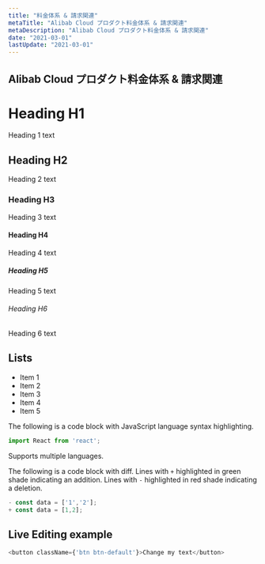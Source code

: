```yaml
---
title: "料金体系 & 請求関連"
metaTitle: "Alibab Cloud プロダクト料金体系 & 請求関連"
metaDescription: "Alibab Cloud プロダクト料金体系 & 請求関連"
date: "2021-03-01"
lastUpdate: "2021-03-01"
---
```


## Alibab Cloud プロダクト料金体系 & 請求関連

# Heading H1
Heading 1 text

## Heading H2
Heading 2 text

### Heading H3
Heading 3 text

#### Heading H4
Heading 4 text

##### Heading H5
Heading 5 text

###### Heading H6
Heading 6 text

## Lists
- Item 1
- Item 2
- Item 3
- Item 4
- Item 5

The following is a code block with JavaScript language syntax highlighting.

```javascript
import React from 'react';
```

Supports multiple languages.

The following is a code block with diff. Lines with `+` highlighted in green shade indicating an addition. Lines with `-` highlighted in red shade indicating a deletion.

```javascript
- const data = ['1','2'];
+ const data = [1,2];
```

## Live Editing example

```javascript react-live=true
<button className={'btn btn-default'}>Change my text</button>
```
